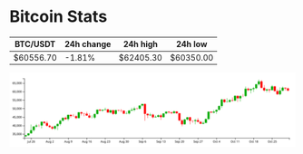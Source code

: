 # Bitcoin Stats

BTC/USDT|24h change|24h high|24h low|
|---|---|---|---|
|$60556.70|-1.81%|$62405.30|$60350.00|

<img src="./chart.svg">
